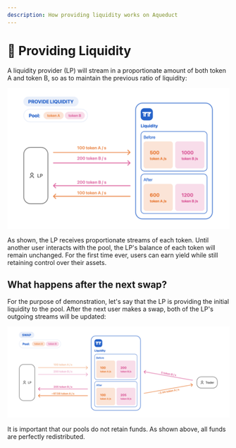 ```yaml
---
description: How providing liquidity works on Aqueduct
---
```


# 🚰 Providing Liquidity

A liquidity provider (LP) will stream in a proportionate amount of both token A and token B, so as to maintain the previous ratio of liquidity:

![](<../.gitbook/assets/Screenshot 2022-08-15 at 10.12.35 PM.png>)

As shown, the LP receives proportionate streams of each token. Until another user interacts with the pool, the LP's balance of each token will remain unchanged. For the first time ever, users can earn yield while still retaining control over their assets.

## What happens after the next swap?

For the purpose of demonstration, let's say that the LP is providing the initial liquidity to the pool. After the next user makes a swap, both of the LP's outgoing streams will be updated:

![](<../.gitbook/assets/Screenshot 2022-08-15 at 10.36.46 PM.png>)

It is important that our pools do not retain funds. As shown above, all funds are perfectly redistributed.
